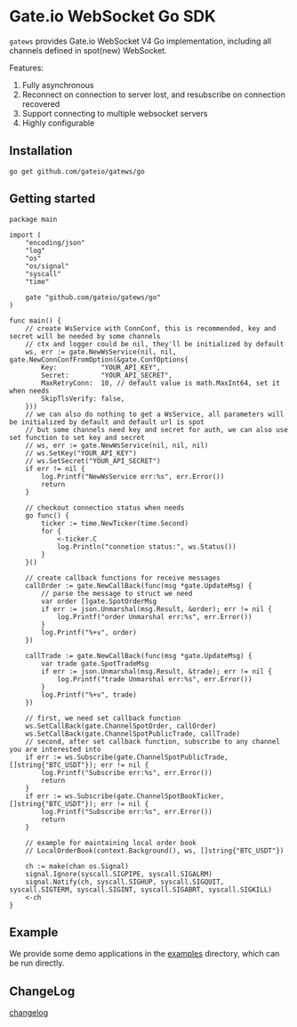 # Gate.io WebSocket Go SDK

`gatews` provides Gate.io WebSocket V4 Go implementation, including all channels defined in spot(new) WebSocket.

Features:

1. Fully asynchronous
2. Reconnect on connection to server lost, and resubscribe on connection recovered
3. Support connecting to multiple websocket servers
4. Highly configurable

## Installation

```shell
go get github.com/gateio/gatews/go
```

## Getting started

```golang
package main

import (
	"encoding/json"
	"log"
	"os"
	"os/signal"
	"syscall"
	"time"

	gate "github.com/gateio/gatews/go"
)

func main() {
	// create WsService with ConnConf, this is recommended, key and secret will be needed by some channels
	// ctx and logger could be nil, they'll be initialized by default
	ws, err := gate.NewWsService(nil, nil, gate.NewConnConfFromOption(&gate.ConfOptions{
		Key:           "YOUR_API_KEY",
		Secret:        "YOUR_API_SECRET",
		MaxRetryConn:  10, // default value is math.MaxInt64, set it when needs
		SkipTlsVerify: false,
	}))
	// we can also do nothing to get a WsService, all parameters will be initialized by default and default url is spot
	// but some channels need key and secret for auth, we can also use set function to set key and secret
	// ws, err := gate.NewWsService(nil, nil, nil)
	// ws.SetKey("YOUR_API_KEY")
	// ws.SetSecret("YOUR_API_SECRET")
	if err != nil {
		log.Printf("NewWsService err:%s", err.Error())
		return
	}

	// checkout connection status when needs
	go func() {
		ticker := time.NewTicker(time.Second)
		for {
			<-ticker.C
			log.Println("connetion status:", ws.Status())
		}
	}()

	// create callback functions for receive messages
	callOrder := gate.NewCallBack(func(msg *gate.UpdateMsg) {
		// parse the message to struct we need
		var order []gate.SpotOrderMsg
		if err := json.Unmarshal(msg.Result, &order); err != nil {
			log.Printf("order Unmarshal err:%s", err.Error())
		}
		log.Printf("%+v", order)
	})

	callTrade := gate.NewCallBack(func(msg *gate.UpdateMsg) {
		var trade gate.SpotTradeMsg
		if err := json.Unmarshal(msg.Result, &trade); err != nil {
			log.Printf("trade Unmarshal err:%s", err.Error())
		}
		log.Printf("%+v", trade)
	})

	// first, we need set callback function
	ws.SetCallBack(gate.ChannelSpotOrder, callOrder)
	ws.SetCallBack(gate.ChannelSpotPublicTrade, callTrade)
	// second, after set callback function, subscribe to any channel you are interested into
	if err := ws.Subscribe(gate.ChannelSpotPublicTrade, []string{"BTC_USDT"}); err != nil {
		log.Printf("Subscribe err:%s", err.Error())
		return
	}
	if err := ws.Subscribe(gate.ChannelSpotBookTicker, []string{"BTC_USDT"}); err != nil {
		log.Printf("Subscribe err:%s", err.Error())
		return
	}

	// example for maintaining local order book
	// LocalOrderBook(context.Background(), ws, []string{"BTC_USDT"})

	ch := make(chan os.Signal)
	signal.Ignore(syscall.SIGPIPE, syscall.SIGALRM)
	signal.Notify(ch, syscall.SIGHUP, syscall.SIGQUIT, syscall.SIGTERM, syscall.SIGINT, syscall.SIGABRT, syscall.SIGKILL)
	<-ch
}
```

## Example

We provide some demo applications in the [examples](_examples) directory, which can be run directly.

## ChangeLog

[changelog](changelog.md)
